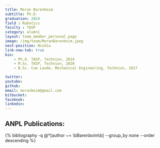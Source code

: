 ```yaml
---
title: Moran Barenboim
subtitle: Ph.D. 
graduation: 2024
field : Robotics
faculty : TASP
category: alumni
layout: team_member_personal_page
image: /img/team/MoranBarenboim.jpeg
next-position: Nvidia
link-new-tab: true
bio:
    - Ph.D. TASP, Technion, 2024
    - M.Sc. TASP, Technion, 2020
    - B.Sc. Cum Laude, Mechanical Engineering, Technion, 2017

twitter:
youtube:
github:
email: moranboim@gmail.com
bitbucket: 
facebook:
linkedin:
---
```


## ANPL Publications:

{% bibliography -q @*[author ~= \bBarenboim\b] --group_by none --order descending %}
